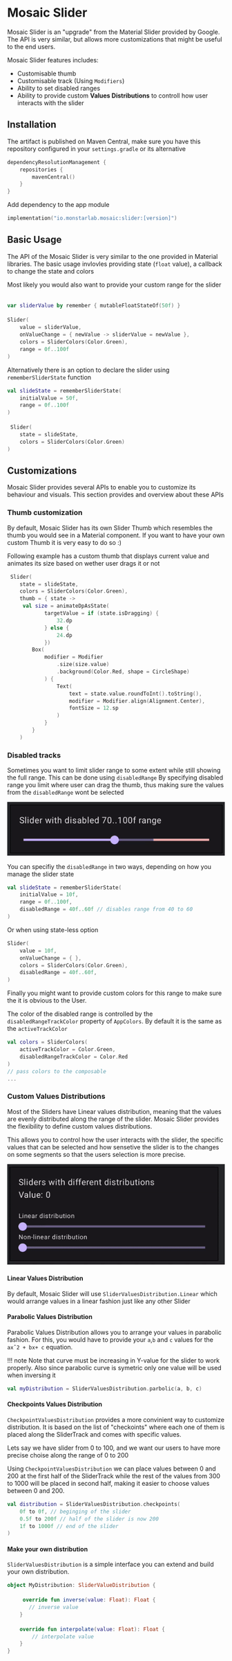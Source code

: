 # Mosaic Slider
Mosaic Slider is an "upgrade" from the Material Slider provided by Google. The API is very similar, but allows more  customizations that might be useful to the end users. 

Mosaic Slider features includes:

- Customisable thumb
- Customisable track (Using `Modifiers`)
- Ability to set disabled ranges
- Ability to provide custom **Values Distributions** to controll how user interacts with the slider


## Installation
The artifact is published on Maven Central, make sure you have this repository configured in your `settings.gradle` or its alternative

```kotlin
dependencyResolutionManagement {
    repositories {
        mavenCentral()
    }
}

```

Add dependency to the app module

```kotlin
implementation("io.monstarlab.mosaic:slider:[version]")
```



## Basic Usage
The API of the Mosaic Slider is very similar to the one provided in Material libraries. The basic usage invlovles providing state (`float` value), a callback to change the state and colors

Most likely you would also want to provide your custom range for the slider

```kotlin

var sliderValue by remember { mutableFloatStateOf(50f) }

Slider(
    value = sliderValue,
    onValueChange = { newValue -> sliderValue = newValue },
    colors = SliderColors(Color.Green),
    range = 0f..100f
)
```

Alternatively there is an option to declare the slider using `rememberSliderState` function 

```kotlin
val slideState = rememberSliderState(
    initialValue = 50f,
    range = 0f..100f
)

 Slider(
    state = slideState,
    colors = SliderColors(Color.Green)
)
```

## Customizations
Mosaic Slider provides several APIs to enable you to customize its behaviour and visuals. This section provides and overview about these APIs

### Thumb customization
By default, Mosaic Slider has its own Slider Thumb which resembles the thumb you would see in a Material component. If you want to have your own custom Thumb it is very easy to do so :) 

Following example has a custom thumb that displays current value and animates its size based on wether user drags it or not

```kotlin
 Slider(
    state = slideState,
    colors = SliderColors(Color.Green),
    thumb = { state ->
     val size = animateDpAsState(
            targetValue = if (state.isDragging) {
                32.dp
            } else {
                24.dp
            })
        Box(
            modifier = Modifier
                .size(size.value)
                .background(Color.Red, shape = CircleShape)
            ) {
                Text(
                    text = state.value.roundToInt().toString(),
                    modifier = Modifier.align(Alignment.Center),
                    fontSize = 12.sp
                )
            }
        }
    )
```

### Disabled tracks
Sometimes you want to limit slider range to some extent while still showing the full range. This can be done using `disabledRange` 
By specifying disabled range you limit where user can drag the thumb, thus making sure the values from the `disabledRange` wont be selected

![Disabled range](assets/example_disabled_range.gif)

You can specifiy the `disabledRange` in two ways, depending on how you manage the slider state 

```kotlin
val slideState = rememberSliderState(
    initialValue = 10f,
    range = 0f..100f,
    disabledRange = 40f..60f // disables range from 40 to 60
)
```

Or when using state-less option

```kotlin
Slider(
    value = 10f,
    onValueChange = { },
    colors = SliderColors(Color.Green),
    disabledRange = 40f..60f,
)
```

Finally you might want to provide custom colors for this range to make sure the it is obvious to the User. 

The color of the disabled range is controlled by the `disabledRangeTrackColor` property of `AppColors`. By default it is the same as the `activeTrackColor`

```kotlin
val colors = SliderColors(
    activeTrackColor = Color.Green, 
    disabledRangeTrackColor = Color.Red
)
// pass colors to the composable
...
```


### Custom Values Distributions
Most of the Sliders have Linear values distribution, meaning that the values are evenly distributed along the range of the slider. Mosaic Slider provides the flexibility to define custom values distributions. 

This allows you to control how the user interacts with the slider, the specific values that can be selected and how sensetive the slider is to the changes on some segments so that the users selection is more precise.

![Distributions](./assets/example_distribution.gif)

#### Linear Values Distribution
By default, Mosaic Slider will use `SliderValuesDistribution.Linear` which would arrange values in a linear fashion just like any other Slider


#### Parabolic Values Distribution
Parabolic Values Distribution allows you to arrange your values in parabolic fashion. For this, you would have to provide your `a`,`b` and `c` values for the `axˆ2 + bx+ c` equation.

!!! note
    Note that curve must be increasing in Y-value for the slider to work properly. Also since parabolic curve is symetric only one value will be used when inversing it 

```kotlin
val myDistribution = SliderValuesDistribution.parbolic(a, b, c)
```

#### Checkpoints Values Distribution

`CheckpointValuesDistribution` provides a more convinient way to customize distribution. It is based on the list of "checkoints" where each one of them is placed along the SliderTrack and comes with specific values.

Lets say we have slider from 0 to 100, and we want our users to have more precise choise along the range of 0 to 200

Using `CheckpointValuesDistribution` we can place values between 0 and 200 at the first half of the SliderTrack while the rest of the values from 300 to 1000 will be placed in second half, making it easier to choose values between 0 and 200.

```kotlin
val distribution = SliderValuesDistribution.checkpoints(
    0f to 0f, // beginging of the slider
    0.5f to 200f // half of the slider is now 200
    1f to 1000f // end of the slider
)
```

#### Make your own distribution
`SliderValuesDistribution` is a simple interface you can extend and build your own distribution.

```kotlin
object MyDistribution: SliderValueDistribution {

     override fun inverse(value: Float): Float {
       // inverse value
    }

    override fun interpolate(value: Float): Float {
        // interpolate value
    }
}
```






